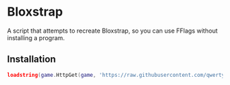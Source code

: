 # Bloxstrap
A script that attempts to recreate Bloxstrap, so you can use FFlags without installing a program.

## Installation
```lua
loadstring(game.HttpGet(game, 'https://raw.githubusercontent.com/qwertyui-is-back/Bloxstrap/refs/heads/main/installer.luau', true))()```
